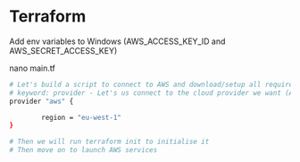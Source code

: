 # Terraform

Add env variables to Windows (AWS_ACCESS_KEY_ID and AWS_SECRET_ACCESS_KEY)

nano main.tf
```bash
# Let's build a script to connect to AWS and download/setup all required de>
# keyword: provider - Let's us connect to the cloud provider we want (AWS)
provider "aws" {

        region = "eu-west-1"
}

# Then we will run terraform init to initialise it
# Then move on to launch AWS services

```